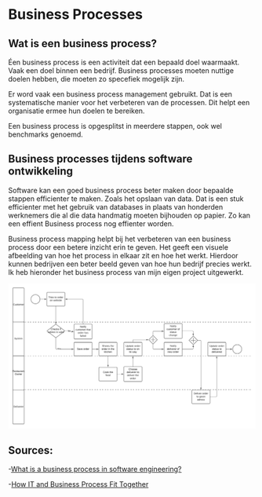 # Business Processes
## Wat is een business process?
Éen business process is een activiteit dat een bepaald doel waarmaakt. Vaak een doel binnen een bedrijf. Business processes moeten nuttige doelen hebben, die moeten zo specefiek mogelijk zijn. 

Er word vaak een business process management gebruikt. Dat is een systematische manier voor het verbeteren van de processen. Dit helpt een organisatie ermee hun doelen te bereiken.

Een business process is opgesplitst in meerdere stappen, ook wel benchmarks genoemd.

## Business processes tijdens software ontwikkeling
Software kan een goed business process beter maken door bepaalde stappen efficienter te maken. Zoals het opslaan van data. Dat is een stuk efficienter met het gebruik van databases in plaats van honderden werknemers die al die data handmatig moeten bijhouden op papier. Zo kan een effient Business process nog effienter worden.

Business process mapping helpt bij het verbeteren van een business process door een betere inzicht erin te geven. Het geeft een visuele afbeelding van hoe het process in elkaar zit en hoe het werkt. Hierdoor kunnen bedrijven een beter beeld geven van hoe hun bedrijf precies werkt. Ik heb hieronder het business process van mijn eigen project uitgewerkt.

![b](../Media/business%20process.png)


## Sources:
-[What is a business process in software engineering?](https://www.educative.io/answers/what-is-a-business-process-in-software-engineering)

-[How IT and Business Process Fit Together](https://www.youtube.com/watch?v=3iAp9me4P1c)